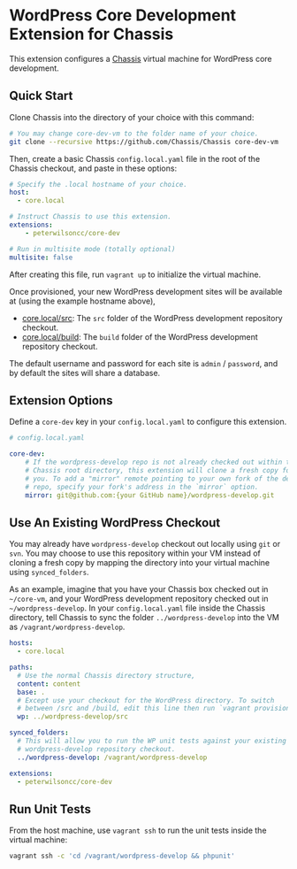# WordPress Core Development Extension for Chassis

This extension configures a [Chassis](http://chassis.io) virtual machine for WordPress core development.

## Quick Start

Clone Chassis into the directory of your choice with this command:

```bash
# You may change core-dev-vm to the folder name of your choice.
git clone --recursive https://github.com/Chassis/Chassis core-dev-vm
```

Then, create a basic Chassis `config.local.yaml` file in the root of the Chassis checkout, and paste in these options:

```yaml
# Specify the .local hostname of your choice.
host:
  - core.local

# Instruct Chassis to use this extension.
extensions:
    - peterwilsoncc/core-dev

# Run in multisite mode (totally optional)
multisite: false

```

After creating this file, run `vagrant up` to initialize the virtual machine.

Once provisioned, your new WordPress development sites will be available at (using the example hostname above),

- [core.local/src](http://core.local/src): The `src` folder of the WordPress development repository checkout.
- [core.local/build](http://core.local/src): The `build` folder of the WordPress development repository checkout.

The default username and password for each site is `admin` / `password`, and by default the sites will share a database.

## Extension Options

Define a `core-dev` key in your `config.local.yaml` to configure this extension.

```yml
# config.local.yaml

core-dev:
    # If the wordpress-develop repo is not already checked out within the
    # Chassis root directory, this extension will clone a fresh copy for
    # you. To add a "mirror" remote pointing to your own fork of the develop
    # repo, specify your fork's address in the `mirror` option.
    mirror: git@github.com:{your GitHub name}/wordpress-develop.git
```

## Use An Existing WordPress Checkout

You may already have `wordpress-develop` checkout out locally using `git` or `svn`. You may choose to use this repository within your VM instead of cloning a fresh copy by mapping the directory into your virtual machine using `synced_folders`.

As an example, imagine that you have your Chassis box checked out in `~/core-vm`, and your WordPress development repository checked out in `~/wordpress-develop`. In your `config.local.yaml` file inside the Chassis directory, tell Chassis to sync the folder `../wordpress-develop` into the VM as `/vagrant/wordpress-develop`.

```yml
hosts:
  - core.local

paths:
  # Use the normal Chassis directory structure,
  content: content
  base: .
  # Except use your checkout for the WordPress directory. To switch
  # between /src and /build, edit this line then run `vagrant provision`.
  wp: ../wordpress-develop/src

synced_folders:
  # This will allow you to run the WP unit tests against your existing
  # wordpress-develop repository checkout.
  ../wordpress-develop: /vagrant/wordpress-develop

extensions:
  - peterwilsoncc/core-dev

```

## Run Unit Tests

From the host machine, use `vagrant ssh` to run the unit tests inside the virtual machine:

```bash
vagrant ssh -c 'cd /vagrant/wordpress-develop && phpunit'
```
